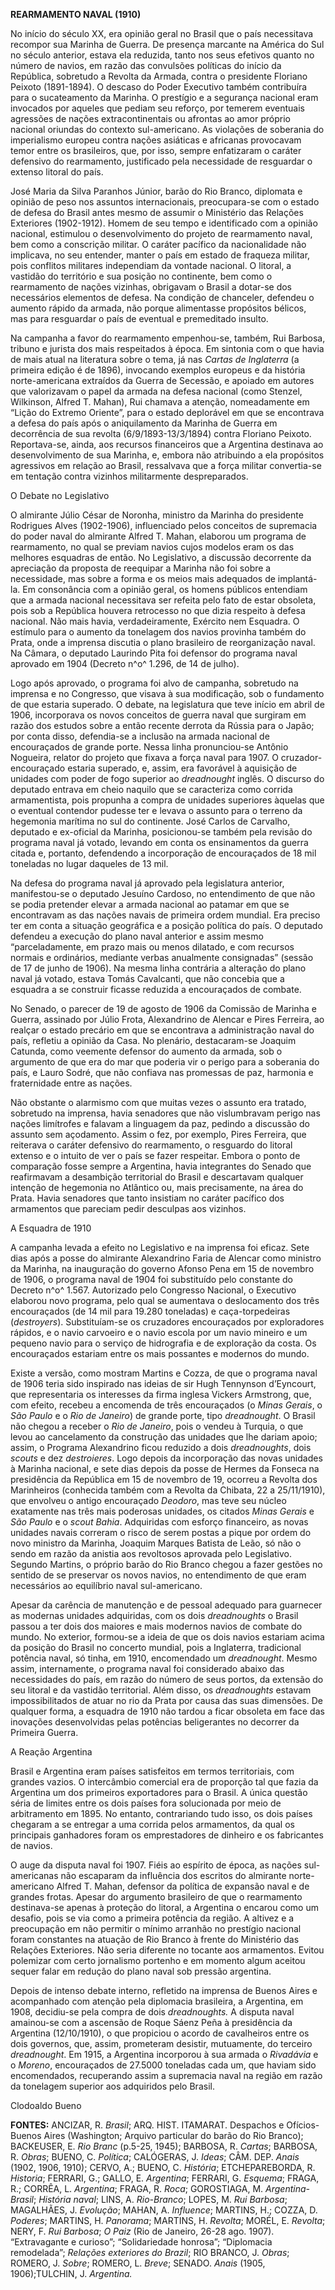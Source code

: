 **REARMAMENTO NAVAL (1910)**

No início do século XX, era opinião geral no Brasil que o país
necessitava recompor sua Marinha de Guerra. De presença marcante na
América do Sul no século anterior, estava ela reduzida, tanto nos seus
efetivos quanto no número de navios, em razão das convulsões políticas
do início da República, sobretudo a Revolta da Armada, contra o
presidente Floriano Peixoto (1891-1894). O descaso do Poder Executivo
também contribuíra para o sucateamento da Marinha. O prestígio e a
segurança nacional eram invocados por aqueles que pediam seu reforço,
por temerem eventuais agressões de nações extracontinentais ou afrontas
ao amor próprio nacional oriundas do contexto sul-americano. As
violações de soberania do imperialismo europeu contra nações asiáticas e
africanas provocavam temor entre os brasileiros, que, por isso, sempre
enfatizaram o caráter defensivo do rearmamento, justificado pela
necessidade de resguardar o extenso litoral do país.

José Maria da Silva Paranhos Júnior, barão do Rio Branco, diplomata e
opinião de peso nos assuntos internacionais, preocupara-se com o estado
de defesa do Brasil antes mesmo de assumir o Ministério das Relações
Exteriores (1902-1912). Homem de seu tempo e identificado com a opinião
nacional, estimulou o desenvolvimento do projeto de rearmamento naval,
bem como a conscrição militar. O caráter pacífico da nacionalidade não
implicava, no seu entender, manter o país em estado de fraqueza militar,
pois conflitos militares independiam da vontade nacional. O litoral, a
vastidão do território e sua posição no continente, bem como o
rearmamento de nações vizinhas, obrigavam o Brasil a dotar-se dos
necessários elementos de defesa. Na condição de chanceler, defendeu o
aumento rápido da armada, não porque alimentasse propósitos bélicos, mas
para resguardar o país de eventual e premeditado insulto.

Na campanha a favor do rearmamento empenhou-se, também, Rui Barbosa,
tribuno e jurista dos mais respeitados à época. Em sintonia com o que
havia de mais atual na literatura sobre o tema, já nas *Cartas de
Inglaterra* (a primeira edição é de 1896), invocando exemplos europeus e
da história norte-americana extraídos da Guerra de Secessão, e apoiado
em autores que valorizavam o papel da armada na defesa nacional (como
Stenzel, Wilkinson, Alfred T. Mahan), Rui chamava a atenção,
nomeadamente em “Lição do Extremo Oriente”, para o estado deplorável em
que se encontrava a defesa do país após o aniquilamento da Marinha de
Guerra em decorrência de sua revolta (6/9/1893-13/3/1894) contra
Floriano Peixoto. Reportava-se, ainda, aos recursos financeiros que a
Argentina destinava ao desenvolvimento de sua Marinha, e, embora não
atribuindo a ela propósitos agressivos em relação ao Brasil, ressalvava
que a força militar convertia-se em tentação contra vizinhos
militarmente despreparados.

O Debate no Legislativo

O almirante Júlio César de Noronha, ministro da Marinha do presidente
Rodrigues Alves (1902-1906), influenciado pelos conceitos de supremacia
do poder naval do almirante Alfred T. Mahan, elaborou um programa de
rearmamento, no qual se previam navios cujos modelos eram os das
melhores esquadras de então. No Legislativo, a discussão decorrente da
apreciação da proposta de reequipar a Marinha não foi sobre a
necessidade, mas sobre a forma e os meios mais adequados de implantá-la.
Em consonância com a opinião geral, os homens públicos entendiam que a
armada nacional necessitava ser refeita pelo fato de estar obsoleta,
pois sob a República houvera retrocesso no que dizia respeito à defesa
nacional. Não mais havia, verdadeiramente, Exército nem Esquadra. O
estímulo para o aumento da tonelagem dos navios provinha também do
Prata, onde a imprensa discutia o plano brasileiro de reorganização
naval. Na Câmara, o deputado Laurindo Pita foi defensor do programa
naval aprovado em 1904 (Decreto n^o^ 1.296, de 14 de julho).

Logo após aprovado, o programa foi alvo de campanha, sobretudo na
imprensa e no Congresso, que visava à sua modificação, sob o fundamento
de que estaria superado. O debate, na legislatura que teve início em
abril de 1906, incorporava os novos conceitos de guerra naval que
surgiram em razão dos estudos sobre a então recente derrota da Rússia
para o Japão; por conta disso, defendia-se a inclusão na armada nacional
de encouraçados de grande porte. Nessa linha pronunciou-se Antônio
Nogueira, relator do projeto que fixava a força naval para 1907. O
cruzador-encouraçado estaria superado, e, assim, era favorável à
aquisição de unidades com poder de fogo superior ao *dreadnought*
inglês. O discurso do deputado entrava em cheio naquilo que se
caracteriza como corrida armamentista, pois propunha a compra de
unidades superiores àquelas que o eventual contendor pudesse ter e
levava o assunto para o terreno da hegemonia marítima no sul do
continente. José Carlos de Carvalho, deputado e ex-oficial da Marinha,
posicionou-se também pela revisão do programa naval já votado, levando
em conta os ensinamentos da guerra citada e, portanto, defendendo a
incorporação de encouraçados de 18 mil toneladas no lugar daqueles de 13
mil.

Na defesa do programa naval já aprovado pela legislatura anterior,
manifestou-se o deputado Jesuíno Cardoso, no entendimento de que não se
podia pretender elevar a armada nacional ao patamar em que se
encontravam as das nações navais de primeira ordem mundial. Era preciso
ter em conta a situação geográfica e a posição política do país. O
deputado defendeu a execução do plano naval anterior e assim mesmo
“parceladamente, em prazo mais ou menos dilatado, e com recursos normais
e ordinários, mediante verbas anualmente consignadas” (sessão de 17 de
junho de 1906). Na mesma linha contrária a alteração do plano naval já
votado, estava Tomás Cavalcanti, que não concebia que a esquadra a se
construir ficasse reduzida a encouraçados de combate.

No Senado, o parecer de 19 de agosto de 1906 da Comissão de Marinha e
Guerra, assinado por Júlio Frota, Alexandrino de Alencar e Pires
Ferreira, ao realçar o estado precário em que se encontrava a
administração naval do país, refletiu a opinião da Casa. No plenário,
destacaram-se Joaquim Catunda, como veemente defensor do aumento da
armada, sob o argumento de que era do mar que poderia vir o perigo para
a soberania do país, e Lauro Sodré, que não confiava nas promessas de
paz, harmonia e fraternidade entre as nações.

Não obstante o alarmismo com que muitas vezes o assunto era tratado,
sobretudo na imprensa, havia senadores que não vislumbravam perigo nas
nações limítrofes e falavam a linguagem da paz, pedindo a discussão do
assunto sem açodamento. Assim o fez, por exemplo, Pires Ferreira, que
reiterava o caráter defensivo do rearmamento, o resguardo do litoral
extenso e o intuito de ver o país se fazer respeitar. Embora o ponto de
comparação fosse sempre a Argentina, havia integrantes do Senado que
reafirmavam a desambição territorial do Brasil e descartavam qualquer
intenção de hegemonia no Atlântico ou, mais precisamente, na área do
Prata. Havia senadores que tanto insistiam no caráter pacífico dos
armamentos que pareciam pedir desculpas aos vizinhos.

A Esquadra de 1910

A campanha levada a efeito no Legislativo e na imprensa foi eficaz. Sete
dias após a posse do almirante Alexandrino Faria de Alencar como
ministro da Marinha, na inauguração do governo Afonso Pena em 15 de
novembro de 1906, o programa naval de 1904 foi substituído pelo
constante do Decreto n^o^ 1.567. Autorizado pelo Congresso Nacional, o
Executivo elaborou novo programa, pelo qual se aumentava o deslocamento
dos três encouraçados (de 14 mil para 19.280 toneladas) e
caça-torpedeiras (*destroyers*). Substituíam-se os cruzadores
encouraçados por exploradores rápidos, e o navio carvoeiro e o navio
escola por um navio mineiro e um pequeno navio para o serviço de
hidrografia e de exploração da costa. Os encouraçados estariam entre os
mais possantes e modernos do mundo.

Existe a versão, como mostram Martins e Cozza, de que o programa naval
de 1906 teria sido inspirado nas ideias de sir Hugh Tennynson
d’Eyncourt, que representaria os interesses da firma inglesa Vickers
Armstrong, que, com efeito, recebeu a encomenda de três encouraçados (o
*Minas Gerais*, o *São Paulo* e o *Rio de Janeiro*) de grande porte,
tipo *dreadnought*. O Brasil não chegou a receber o *Rio de Janeiro*,
pois o vendeu à Turquia, o que levou ao cancelamento da construção das
unidades que lhe dariam apoio; assim, o Programa Alexandrino ficou
reduzido a dois *dreadnoughts*, dois *scouts* e dez *destroieres*. Logo
depois da incorporação das novas unidades à Marinha nacional, e sete
dias depois da posse de Hermes da Fonseca na presidência da República em
15 de novembro de 19, ocorreu a Revolta dos Marinheiros (conhecida
também com a Revolta da Chibata, 22 a 25/11/1910), que envolveu o antigo
encouraçado *Deodoro*, mas teve seu núcleo exatamente nas três mais
poderosas unidades, os citados *Minas Gerais* e *São Paulo* e o *scout
Bahia*. Adquiridas com esforço financeiro, as novas unidades navais
correram o risco de serem postas a pique por ordem do novo ministro da
Marinha, Joaquim Marques Batista de Leão, só não o sendo em razão da
anistia aos revoltosos aprovada pelo Legislativo. Segundo Martins, o
próprio barão do Rio Branco chegou a fazer gestões no sentido de se
preservar os novos navios, no entendimento de que eram necessários ao
equilíbrio naval sul-americano.

Apesar da carência de manutenção e de pessoal adequado para guarnecer as
modernas unidades adquiridas, com os dois *dreadnoughts* o Brasil passou
a ter dois dos maiores e mais modernos navios de combate do mundo. No
exterior, formou-se a ideia de que os dois navios estariam acima da
posição do Brasil no concerto mundial, pois a Inglaterra, tradicional
potência naval, só tinha, em 1910, encomendado um *dreadnought*. Mesmo
assim, internamente, o programa naval foi considerado abaixo das
necessidades do país, em razão do número de seus portos, da extensão do
seu litoral e da vastidão territorial. Além disso, os *dreadnoughts*
estavam impossibilitados de atuar no rio da Prata por causa das suas
dimensões. De qualquer forma, a esquadra de 1910 não tardou a ficar
obsoleta em face das inovações desenvolvidas pelas potências
beligerantes no decorrer da Primeira Guerra.

A Reação Argentina

Brasil e Argentina eram países satisfeitos em termos territoriais, com
grandes vazios. O intercâmbio comercial era de proporção tal que fazia
da Argentina um dos primeiros exportadores para o Brasil. A única
questão séria de limites entre os dois países fora solucionada por meio
de arbitramento em 1895. No entanto, contrariando tudo isso, os dois
países chegaram a se entregar a uma corrida pelos armamentos, da qual os
principais ganhadores foram os emprestadores de dinheiro e os
fabricantes de navios.

O auge da disputa naval foi 1907. Fiéis ao espírito de época, as nações
sul-americanas não escaparam da influência dos escritos do almirante
norte-americano Alfred T. Mahan, defensor da política de expansão naval
e de grandes frotas. Apesar do argumento brasileiro de que o rearmamento
destinava-se apenas à proteção do litoral, a Argentina o encarou como um
desafio, pois se via como a primeira potência da região. A altivez e a
preocupação em não permitir o mínimo arranhão no prestígio nacional
foram constantes na atuação de Rio Branco à frente do Ministério das
Relações Exteriores. Não seria diferente no tocante aos armamentos.
Evitou polemizar com certo jornalismo portenho e em momento algum
aceitou sequer falar em redução do plano naval sob pressão argentina.

Depois de intenso debate interno, refletido na imprensa de Buenos Aires
e acompanhado com atenção pela diplomacia brasileira, a Argentina, em
1908, decidiu-se pela compra de dois *dreadnoughts.* A disputa naval
amainou-se com a ascensão de Roque Sáenz Peña à presidência da Argentina
(12/10/1910), o que propiciou o acordo de cavalheiros entre os dois
governos, que, assim, prometeram desistir, mutuamente, do terceiro
*dreadnought*. Em 1915, a Argentina incorporou à sua armada o
*Rivadávia* e o *Moreno*, encouraçados de 27.5000 toneladas cada um, que
haviam sido encomendados, recuperando assim a supremacia naval na região
em razão da tonelagem superior aos adquiridos pelo Brasil.

Clodoaldo Bueno

**FONTES:** ANCIZAR, R. *Brasil*; ARQ. HIST. ITAMARAT. Despachos e
Ofícios-Buenos Aires (Washington; Arquivo particular do barão do Rio
Branco); BACKEUSER, E. *Rio Branc* (p.5-25, 1945); BARBOSA, R. *Cartas*;
BARBOSA, R. *Obras*; BUENO, C. *Política*; CALÓGERAS, J. *Ideas*; CÂM.
DEP. *Anais* (1902, 1906, 1910); CERVO, A.; BUENO, C. *História*;
ETCHEPAREBORDA, R. *Historia*; FERRARI, G.; GALLO, E. *Argentina*;
FERRARI, G. *Esquema*; FRAGA, R.; CORRÊA, L. *Argentina*; FRAGA, R.
*Roca*; GOROSTIAGA, M. *Argentina-Brasil*; *História naval*; LINS, A.
*Rio-Branco*; LOPES, M. *Rui Barbosa*; MAGALHÃES, J. *Evolução*; MAHAN,
A. *Influence*; MARTINS, H.; COZZA, D. *Poderes*; MARTINS, H.
*Panorama*; MARTINS, H. *Revolta*; MORÉL, E. *Revolta*; NERY, F. *Rui
Barbosa*; *O Paiz* (Rio de Janeiro, 26-28 ago. 1907). “Extravagante e
curioso”; “Solidariedade honrosa”; “Diplomacia remodelada”; *Relações
exteriores do Brazil*; RIO BRANCO, J. *Obras*; ROMERO, J. *Sobre*;
ROMERO, L. *Breve*; SENADO. *Anais* (1905, 1906);TULCHIN, J.
*Argentina.*
